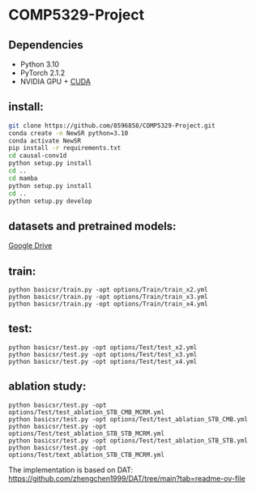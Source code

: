 # COMP5329-Project

## Dependencies

- Python 3.10
- PyTorch 2.1.2
- NVIDIA GPU + [CUDA](https://developer.nvidia.com/cuda-downloads)

## install:
```bash
git clone https://github.com/8596858/COMP5329-Project.git
conda create -n NewSR python=3.10
conda activate NewSR
pip install -r requirements.txt
cd causal-conv1d
python setup.py install
cd ..
cd mamba
python setup.py install
cd ..
python setup.py develop
```

## datasets and pretrained models:
[Google Drive](https://drive.google.com/drive/folders/19P2tB8aBen5DE8Zis_ZsGO-VglqlM80G?usp=sharing)

## train:
```shell
python basicsr/train.py -opt options/Train/train_x2.yml
python basicsr/train.py -opt options/Train/train_x3.yml
python basicsr/train.py -opt options/Train/train_x4.yml
```

## test:
```shell
python basicsr/test.py -opt options/Test/test_x2.yml
python basicsr/test.py -opt options/Test/test_x3.yml
python basicsr/test.py -opt options/Test/test_x4.yml
```

## ablation study:
```shell
python basicsr/test.py -opt options/Test/test_ablation_STB_CMB_MCRM.yml
python basicsr/test.py -opt options/Test/test_ablation_STB_CMB.yml
python basicsr/test.py -opt options/Test/test_ablation_STB_STB_MCRM.yml
python basicsr/test.py -opt options/Test/test_ablation_STB_STB.yml
python basicsr/test.py -opt options/Test/text_ablation_STB_CTB_MCRM.yml
```

The implementation is based on DAT: https://github.com/zhengchen1999/DAT/tree/main?tab=readme-ov-file